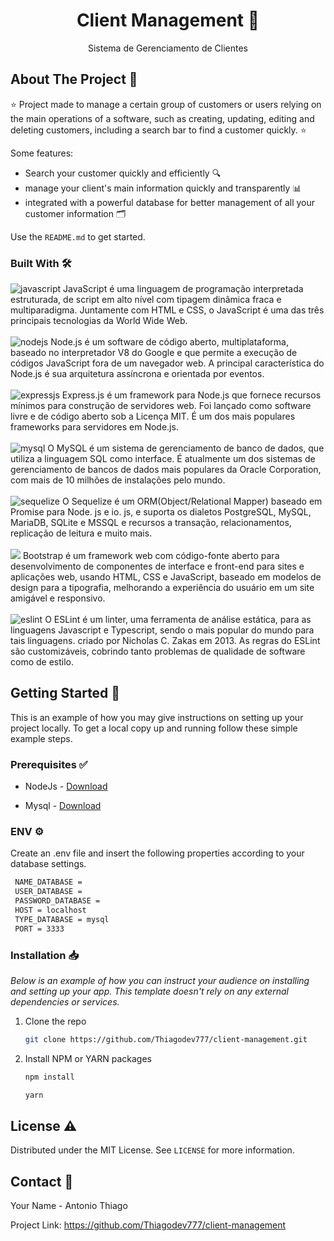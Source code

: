 <h1 align="center">Client Management 👥</h1>

<p align="center">
  Sistema de Gerenciamento de Clientes
</p>

## About The Project 📜

⭐ Project made to manage a certain group of customers or users relying on the main operations of a software, such as creating, updating, editing and deleting customers, including a search bar to find a customer quickly. ⭐

Some features:
* Search your customer quickly and efficiently 🔍
* manage your client's main information quickly and transparently 📊
* integrated with a powerful database for better management of all your customer information 🗂️

Use the `README.md` to get started.

### Built With 🛠️

<div>
<img src="https://img.shields.io/badge/JavaScript-323330?style=for-the-badge&logo=javascript&logoColor=F7DF1E" alt="javascript" />
JavaScript é uma linguagem de programação interpretada estruturada, de script em alto nível com tipagem dinâmica fraca e multiparadigma. Juntamente com HTML e CSS, o JavaScript é uma das três principais tecnologias da World Wide Web.
</div>

<br/>

<div>
<img src="https://img.shields.io/badge/Node.js-339933?style=for-the-badge&logo=nodedotjs&logoColor=white" alt="nodejs" />
Node.js é um software de código aberto, multiplataforma, baseado no interpretador V8 do Google e que permite a execução de códigos JavaScript fora de um navegador web. A principal característica do Node.js é sua arquitetura assíncrona e orientada por eventos.
</div>

<br/>

<div>
<img src="https://img.shields.io/badge/Express.js-000000?style=for-the-badge&logo=express&logoColor=white" alt="expressjs" />
Express.js é um framework para Node.js que fornece recursos mínimos para construção de servidores web. Foi lançado como software livre e de código aberto sob a Licença MIT. É um dos mais populares frameworks para servidores em Node.js.
</div>

<br/>

<div>
<img src="https://img.shields.io/badge/MySQL-005C84?style=for-the-badge&logo=mysql&logoColor=white" alt="mysql" />
O MySQL é um sistema de gerenciamento de banco de dados, que utiliza a linguagem SQL como interface. É atualmente um dos sistemas de gerenciamento de bancos de dados mais populares da Oracle Corporation, com mais de 10 milhões de instalações pelo mundo.
</div>

<br/>

<div>
<img src="https://img.shields.io/badge/Sequelize-52B0E7?style=for-the-badge&logo=Sequelize&logoColor=white" alt="sequelize" />
O Sequelize é um ORM(Object/Relational Mapper) baseado em Promise para Node. js e io. js, e suporta os dialetos PostgreSQL, MySQL, MariaDB, SQLite e MSSQL e recursos a transação, relacionamentos, replicação de leitura e muito mais.
</div>

<br/>

<div>
<img src="https://img.shields.io/badge/Bootstrap-563D7C?style=for-the-badge&logo=bootstrap&logoColor=white" />
Bootstrap é um framework web com código-fonte aberto para desenvolvimento de componentes de interface e front-end para sites e aplicações web, usando HTML, CSS e JavaScript, baseado em modelos de design para a tipografia, melhorando a experiência do usuário em um site amigável e responsivo.
</div>

</br>

<div>
<img src="https://img.shields.io/badge/eslint-3A33D1?style=for-the-badge&logo=eslint&logoColor=white" alt="eslint" />
O ESLint é um linter, uma ferramenta de análise estática, para as linguagens Javascript e Typescript, sendo o mais popular do mundo para tais linguagens. criado por Nicholas C. Zakas em 2013. As regras do ESLint são customizáveis, cobrindo tanto problemas de qualidade de software como de estilo.
</div>

## Getting Started 🏁

This is an example of how you may give instructions on setting up your project locally.
To get a local copy up and running follow these simple example steps.

### Prerequisites ✅

* NodeJs -
  <a href="https://nodejs.org/en/download/">Download</a>

* Mysql -
  <a href="https://www.mysql.com/downloads/">Download</a>
  
### ENV ⚙️

Create an .env file and insert the following properties according to your database settings.

   ```sh
    NAME_DATABASE =
    USER_DATABASE =
    PASSWORD_DATABASE =
    HOST = localhost
    TYPE_DATABASE = mysql
    PORT = 3333
   ```

### Installation 📥

_Below is an example of how you can instruct your audience on installing and setting up your app. This template doesn't rely on any external dependencies or services._

1. Clone the repo
   ```sh
   git clone https://github.com/Thiagodev777/client-management.git
   ```
2. Install NPM or YARN packages
   ```sh
   npm install
   ```
   
   ```sh
   yarn 
   ```

## License ⚠️

Distributed under the MIT License. See `LICENSE` for more information.


## Contact 👤

Your Name - Antonio Thiago

Project Link: https://github.com/Thiagodev777/client-management



